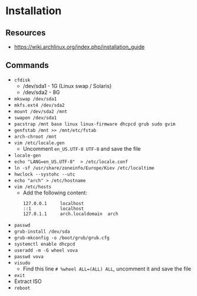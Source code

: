 # Installation

## Resources
- https://wiki.archlinux.org/index.php/installation_guide

## Commands

- `cfdisk`
  - /dev/sda1 - 1G (Linux swap / Solaris)
  - /dev/sda2 - 8G
- `mkswap /dev/sda1`
- `mkfs.ext4 /dev/sda2`
- `mount /dev/sda2 /mnt`
- `swapon /dev/sda1`
- `pacstrap /mnt base linux linux-firmware dhcpcd grub sudo gvim`
- `genfstab /mnt >> /mnt/etc/fstab`
- `arch-chroot /mnt`
- `vim /etc/locale.gen`
  - Uncomment `en_US.UTF-8 UTF-8` and save the file
- `locale-gen`
- `echo "LANG=en_US.UTF-8"  > /etc/locale.conf`
- `ln -sf /usr/share/zoneinfo/Europe/Kiev /etc/localtime`
- `hwclock --systohc --utc`
- `echo "arch" > /etc/hostname`
- `vim /etc/hosts`
  - Add the following content:
    ```
    127.0.0.1	  localhost
    ::1		      localhost
    127.0.1.1	  arch.localdomain	arch
    ```
- `passwd`
- `grub-install /dev/sda`
- `grub-mkconfig -o /boot/grub/grub.cfg`
- `systemctl enable dhcpcd`
- `useradd -m -G wheel vova`
- `passwd vova`
- `visudo`
  - Find this line `# %wheel ALL=(ALL) ALL`, uncomment it and save the file
- `exit`
- Extract ISO
- `reboot`